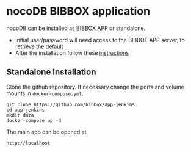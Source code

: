 # nocoDB BIBBOX application

nocoDB can be installed as [BIBBOX APP](https://bibbox.readthedocs.io/en/latest/ "BIBBOX App Store") or standalone. 

* Initial user/password will need access to the BIBBOT APP server, to retrieve the default
* After the installation follow these [instructions](https://github.com/bibbox/app-nocodb/blob/master/INSTALL-APP.md)

## Standalone Installation

Clone the github repository. If necessary change the ports and volume mounts in `docker-compose.yml`.  

```
git clone https://github.com/bibbox/app-jenkins
cd app-jenkins
mkdir data
docker-compose up -d
```

The main app can be opened at 

```
http://localhost
```
